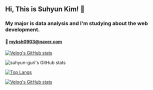 ## Hi, This is Suhyun Kim! 👋
### My major is data analysis and I'm studying about the web development.
#### 💌 myksh0903@naver.com
[![Velog's GitHub stats](https://velog-readme-stats.vercel.app/api/badge?name=suhyun-guri)](https://velog.io/@suhyun-guri)  <br>

![suhyun-guri's GitHub stats](https://github-readme-stats.vercel.app/api?username=suhyun-guri&show_icons=true&theme=monokai)

[![Top Langs](https://github-readme-stats.vercel.app/api/top-langs/?username=suhyun-guri&layout=compact&theme=material-palenight&langs_count=3)](https://github.com/anuraghazra/github-readme-stats)

[![Velog's GitHub stats](https://velog-readme-stats.vercel.app/api?name=suhyun-guri&color=dark)](https://github.com/suhyun-guri/자료구조알고리즘-1.-Intro)
